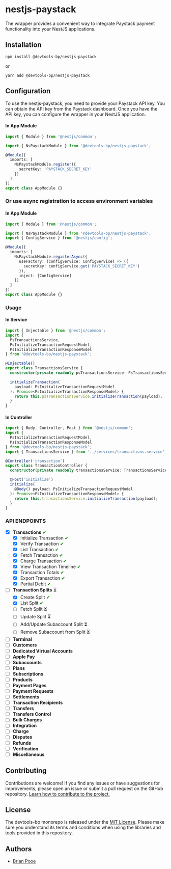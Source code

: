 # nestjs-paystack

The wrapper provides a convenient way to integrate Paystack payment functionality into your NestJS applications.

## Installation

```shell
npm install @devtools-bp/nestjs-paystack
```

or

```shell
yarn add @devtools-bp/nestjs-paystack
```

## Configuration

To use the nestjs-paystack, you need to provide your Paystack API key. You can obtain the API key from the Paystack
dashboard. Once you have the API key, you can configure the wrapper in your NestJS application.

#### In App Module

```typescript
import { Module } from '@nestjs/common';

import { NsPaystackModule } from '@devtools-bp/nestjs-paystack';

@Module({
  imports: [
    NsPaystackModule.register({
      secretKey: 'PAYSTACK_SECRET_KEY'
    })
  ]
})
export class AppModule {}
```

### Or use async registration to access environment variables

#### In App Module

```typescript
import { Module } from '@nestjs/common';

import { NsPaystackModule } from '@devtools-bp/nestjs-paystack';
import { ConfigService } from '@nestjs/config';

@Module({
  imports: [
    NsPaystackModule.registerAsync({
      useFactory: (configService: ConfigService) => ({
        secretKey: configService.get('PAYSTACK_SECRET_KEY')
      }),
      inject: [ConfigService]
    })
  ]
})
export class AppModule {}
```

### Usage

#### In Service

```typescript
import { Injectable } from '@nestjs/common';
import {
  PsTransactionsService,
  PsInitializeTransactionRequestModel,
  PsInitializeTransactionResponseModel
} from '@devtools-bp/nestjs-paystack';

@Injectable()
export class TransactionsService {
  constructor(private readonly psTransactionsService: PsTransactionsService) {}

  initializeTransaction(
    payload: PsInitializeTransactionRequestModel
  ): Promise<PsInitializeTransactionResponseModel> {
    return this.psTransactionsService.initializeTransaction(payload);
  }
}
```

#### In Controller

```typescript
import { Body, Controller, Post } from '@nestjs/common';
import {
  PsInitializeTransactionRequestModel,
  PsInitializeTransactionResponseModel
} from '@devtools-bp/nestjs-paystack';
import { TransactionsService } from '../services/transactions.service';

@Controller('transaction')
export class TransactionController {
  constructor(private readonly transactionsService: TransactionsService) {}

  @Post('initialize')
  initialize(
    @Body() payload: PsInitializeTransactionRequestModel
  ): Promise<PsInitializeTransactionResponseModel> {
    return this.transactionsService.initializeTransaction(payload);
  }
}
```

### API ENDPOINTS

- [x] **Transactions** <span style="color:green;">&#x2714;</span>
  - [x] Initialize Transaction <span style="color:green;">&#x2714;</span>
  - [x] Verify Transaction <span style="color:green;">&#x2714;</span>
  - [x] List Transaction <span style="color:green;">&#x2714;</span>
  - [x] Fetch Transaction <span style="color:green;">&#x2714;</span>
  - [x] Charge Transaction <span style="color:green;">&#x2714;</span>
  - [x] View Transaction Timeline <span style="color:green;">&#x2714;</span>
  - [x] Transaction Totals <span style="color:green;">&#x2714;</span>
  - [x] Export Transaction <span style="color:green;">&#x2714;</span>
  - [x] Partial Debit <span style="color:green;">&#x2714;</span>
- [ ] **Transaction Splits** &#x23F3;
  - [x] Create Split <span style="color:green;">&#x2714;</span>
  - [x] List Split <span style="color:green;">&#x2714;</span>
  - [ ] Fetch Split &#x23F3;
  - [ ] Update Split &#x23F3;
  - [ ] Add/Update Subaccount Split &#x23F3;
  - [ ] Remove Subaccount from Split &#x23F3;
- [ ] **Terminal**
- [ ] **Customers**
- [ ] **Dedicated Virtual Accounts**
- [ ] **Apple Pay**
- [ ] **Subaccounts**
- [ ] **Plans**
- [ ] **Subscriptions**
- [ ] **Products**
- [ ] **Payment Pages**
- [ ] **Payment Requests**
- [ ] **Settlements**
- [ ] **Transaction Recipients**
- [ ] **Transfers**
- [ ] **Transfers Control**
- [ ] **Bulk Charges**
- [ ] **Integration**
- [ ] **Charge**
- [ ] **Disputes**
- [ ] **Refunds**
- [ ] **Verification**
- [ ] **Miscellaneous**

## Contributing

Contributions are welcome! If you find any issues or have suggestions for improvements, please open an issue or submit a
pull request on the GitHub repository. [Learn how to contribute to the project.](https://github.com/firstcontributions/first-contributions)

## License

The devtools-bp monorepo is released under
the [MIT License](https://github.com/brianpooe/devtools-bp/blob/main/LICENSE). Please make sure you understand its
terms and conditions when using the libraries and tools provided in this repository.

## Authors

- [Brian Pooe](https://github.com/brianpooe)

